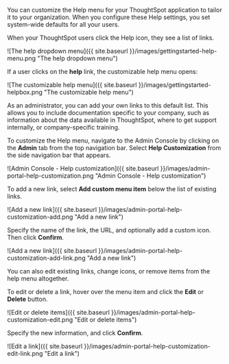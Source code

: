 You can customize the Help menu for your ThoughtSpot application to tailor it to your
organization. When you configure these Help settings, you set system-wide defaults for all your
users.

When your ThoughtSpot users click the Help icon, they see a list of links.

![The help dropdown menu]({{ site.baseurl }}/images/gettingstarted-help-menu.png "The help dropdown menu")

If a user clicks on the **help** link, the customizable help menu opens:

![The customizable help menu]({{ site.baseurl }}/images/gettingstarted-helpbox.png "The customizable help menu")

As an administrator, you can add your own links to this default list. This allows you to
include documentation specific to your company, such as information about the
data available in ThoughtSpot, where to get support internally, or
company-specific training.

To customize the Help menu, navigate to the Admin Console by clicking on the **Admin** tab from the top navigation bar. Select **Help Customization** from the side navigation bar that appears.

![Admin Console - Help customization]({{ site.baseurl }}/images/admin-portal-help-customization.png "Admin Console - Help customization")

To add a new link, select **Add custom menu item** below the list of existing links.

![Add a new link]({{ site.baseurl }}/images/admin-portal-help-customization-add.png "Add a new link")

Specify the name of the link, the URL, and optionally add a custom icon. Then click **Confirm**.

![Add a new link]({{ site.baseurl }}/images/admin-portal-help-customization-add-link.png "Add a new link")

You can also edit existing links, change icons, or remove items from the help menu altogether.

To edit or delete a link, hover over the menu item and click the **Edit** or **Delete** button.

![Edit or delete items]({{ site.baseurl }}/images/admin-portal-help-customization-edit.png "Edit or delete items")

Specify the new information, and click **Confirm**.

![Edit a link]({{ site.baseurl }}/images/admin-portal-help-customization-edit-link.png "Edit a link")
